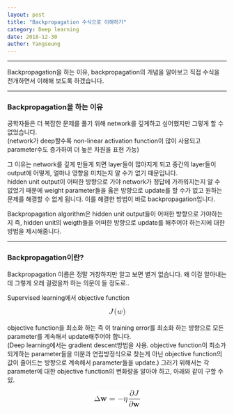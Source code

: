 ```yaml
---
layout: post
title: "Backpropagation 수식으로 이해하기"
category: Deep learning
date: 2018-12-30
author: Yangseung
---
```


<hr>
<p>Backpropagation을 하는 이유, backpropagation의 개념을 알아보고 직접 수식을 전개하면서 이해해 보도록 하겠습니다.
<hr>

<h3>Backpropagation을 하는 이유</h3>
<p>공학자들은 더 복잡한 문제를 풀기 위해 network를 깊게하고 싶어했지만 그렇게 할 수 없었습니다.<br/> (network가 deep할수록 non-linear activation function이 많이 사용되고 parameter수도 증가하여 더 높은 차원을 표현 가능)</p>
<p>그 이유는 network를 깊게 만들게 되면 layer들이 많아지게 되고 중간의 layer들이 output에 어떻게, 얼마나 영향을 미치는지 알 수가 없기 때문입니다. <br/> hidden unit output이 어떠한 방향으로 가야 network가 정답에 가까워지는지 알 수 없었기 때문에 weight parameter들을 옳은 방향으로 update를 할 수가 없고 원하는 문제를 해결할 수 없게 됩니다. 이를 해결한 방법이 바로 backpropagation입니다.
<p>Backpropagation algorithm은 hidden unit output들이 어떠한 방향으로 가야하는지 즉, hidden unit의 weigth들을 어떠한 방향으로 update를 해주어야 하는지에 대한 방법을 제시해줍니다.</p>
<hr>
  
<h3>Backpropagation이란?</h3>
<p>Backpropagation 이름은 정말 거창하지만 알고 보면 별거 없습니다. 왜 이걸 알아내는데 그렇게 오래 걸렸을까 하는 의문이 들 정도로..</p>
Supervised learning에서 objective function <br/>
<p align="center"> <img src="/post_images/1_1.png"></p>
objective function을 최소화 하는 즉 이 training error를 최소화 하는 방향으로 모든 parameter를 계속해서 update해주어야 합니다.<br/>
(Deep learning에서는 gradient descent방법을 사용. objective function이 최소가 되게하는 parameter들을 미분과 연립방정식으로 찾는게 아닌 objective function의 값이 줄어드는 방향으로 계속해서 parameter들을 update.)
그러기 위해서는 각 parameter에 대한 objective function의 변화량을 알아야 하고, 아래와 같이 구할 수 있.<br/>
<p align="center"><img src="/post_images/1_2.gif"></p>
